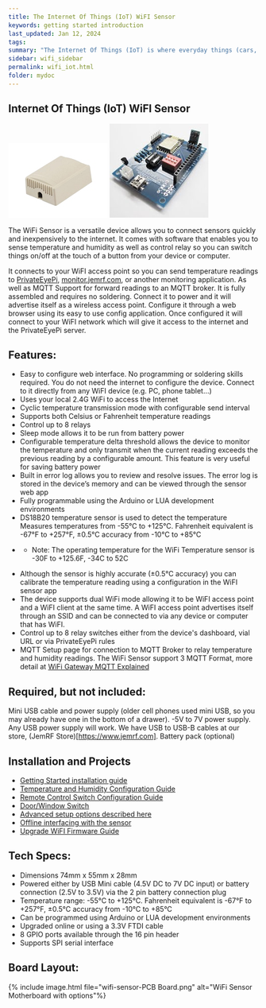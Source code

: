 ```yaml
---
title: The Internet Of Things (IoT) WiFI Sensor
keywords: getting started introduction
last_updated: Jan 12, 2024
tags:
summary: "The Internet Of Things (IoT) is where everyday things (cars, homes, household appliances, plants) are being connected to the Internet where we can monitor, control and alert in ways not possible before. This document describes our WiFi Sensor and its place in the IoT Universe."
sidebar: wifi_sidebar
permalink: wifi_iot.html
folder: mydoc
---
```


## Internet Of Things (IoT) WiFI Sensor

![WiFi Sensor Case](images/wifisensorcase.jpg "WiFi Case") ![WiFi Sensor Motherboard](images/wifisensorboard.jpg "WiFi PCB")

The WiFi Sensor is a versatile device allows you to connect sensors quickly and inexpensively to the internet. It comes with software that enables you to sense temperature and humidity as well as control relay so you can switch things on/off at the touch of a button from your device or computer.

It connects to your WiFI access point so you can  send temperature readings to [PrivateEyePi](https://PrivateEyePi.com), [monitor.jemrf.com](https://monitor.jemrf.com), or another monitoring application. As well as MQTT Support for forward readings to an MQTT broker. It is fully assembled and requires no soldering. Connect it to power and it will advertise itself as a wireless access point. Configure it through a web browser using its easy to use config application. Once configured it will connect to your WiFI network which will give it access to the internet and the PrivateEyePi server.

## Features:

- Easy to configure web interface. No programming or soldering skills required. You do not need the internet to configure the device. Connect to it directly from any WiFI device (e.g. PC, phone tablet…)
- Uses your local 2.4G WiFi to access the Internet
- Cyclic temperature transmission mode with configurable send interval
- Supports both Celsius or Fahrenheit temperature readings
- Control up to 8 relays
- Sleep mode allows it to be run from battery power
- Configurable temperature delta threshold allows the device to monitor the temperature and only transmit when the current reading exceeds the previous reading by a configurable amount. This feature is very useful for saving battery power
- Built in error log allows you to review and resolve issues. The error log is stored in the device’s memory and can be viewed through the sensor web app
- Fully programmable using the Arduino or LUA development environments
- DS18B20 temperature sensor is used to detect the temperature Measures temperatures from -55°C to +125°C. Fahrenheit equivalent is -67°F to +257°F, ±0.5°C accuracy from -10°C to +85°C
* * Note: The operating temperature for the WiFi Temperature sensor is -30F to +125.6F, -34C to 52C
- Although the sensor is highly accurate (±0.5°C accuracy) you can calibrate the temperature reading using a configuration in the WiFI sensor app
- The device supports dual WiFi mode allowing it to be WiFI access point and a WiFI client at the same time. A WiFI access point advertises itself through an SSID and can be connected to via any device or computer that has WiFI.
- Control up to 8 relay switches either from the device's dashboard, vial URL or via PrivateEyePi rules
- MQTT Setup page for connection to MQTT Broker to relay temperature and humidity readings. The WiFi Sensor support 3 MQTT Format, more detail at [WiFi Gateway MQTT Explained](https://documents.jemrf.com/gatewaymqtt.html)

## Required, but not included:

Mini USB cable and power supply (older cell phones used mini USB, so you may already have one in the bottom of a drawer). -5V to 7V power supply. Any USB power supply will work.
We have USB to USB-B cables at our store, (JemRF Store)[https://www.jemrf.com]. Battery pack (optional)

## Installation and Projects

* [Getting Started installation guide](/wifi-iot-setup.html)
* [Temperature and Humidity Configuration Guide](/wifi-iot-advance.html)
* [Remote Control Switch Configuration Guide](/wifi-remote-relay-switch.html)
* [Door/Window Switch](/wifi-switch.html)
* [Advanced setup options described here](/wifi-iot-advance.html)
* [Offline interfacing with the sensor](/wifi-iot-offline.html)
* [Upgrade WiFI Firmware Guide](/wifi-iot-update.html)

## Tech Specs:

* Dimensions 74mm x 55mm x 28mm
* Powered either by USB Mini cable (4.5V DC to 7V DC input) or battery connection (2.5V to 3.5V) via the 2 pin battery connection plug
* Temperature range: -55°C to +125°C. Fahrenheit equivalent is -67°F to +257°F, ±0.5°C accuracy from -10°C to +85°C
* Can be programmed using Arduino or LUA development environments
* Upgraded online or using a 3.3V FTDI cable
* 8 GPIO ports available through the 16 pin header
* Supports SPI serial interface

## Board Layout:

{% include image.html file="wifi-sensor-PCB Board.png" alt="WiFi Sensor Motherboard with options"%}